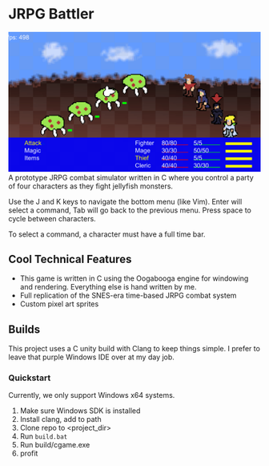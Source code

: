 # JRPG Battler 
![battle.gif](res/readme/battle.gif)
A prototype JRPG combat simulator written in C where you control a party of four characters as they fight jellyfish monsters. 

Use the J and K keys to navigate the bottom menu (like Vim). Enter will select a command, Tab will go back to the previous menu.
Press space to cycle between characters.

To select a command, a character must have a full time bar. 
## Cool Technical Features
- This game is written in C using the Oogabooga engine for windowing and rendering. Everything else is hand written by me.
- Full replication of the SNES-era time-based JRPG combat system
- Custom pixel art sprites

## Builds 
This project uses a C unity build with Clang to keep things simple. I prefer to leave that purple Windows IDE over at my day job.

### Quickstart
Currently, we only support Windows x64 systems.
1. Make sure Windows SDK is installed
1. Install clang, add to path
1. Clone repo to <project_dir>
1. Run `build.bat`
1. Run build/cgame.exe
1. profit
